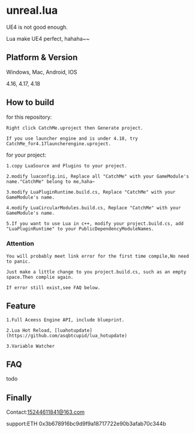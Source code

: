 
# unreal.lua
UE4 is not good enough.
    
Lua make UE4 perfect, hahaha~~
    

## Platform & Version

Windows, Mac, Android, IOS

4.16, 4.17, 4.18

## How to build
for this repository:

    Right click CatchMe.uproject then Generate project.

    If you use launcher engine and is under 4.18, try CatchMe_for4.17launcherengine.uproject.

for your project:
    
    1.copy LuaSource and Plugins to your project.
    
    2.modify luaconfig.ini, Replace all "CatchMe" with your GameModule's name."CatchMe" belong to me,haha~
    
    3.modify LuaPluginRuntime.build.cs, Replace "CatchMe" with your GameModule's name.
    
    4.modify LuaCircularModules.build.cs, Replace "CatchMe" with your GameModule's name.
    
    5.If you want to use Lua in c++, modify your project.build.cs, add "LuaPluginRuntime" to your PublicDependencyModuleNames.
### Attention
    You will probably meet link error for the first time compile,No need to panic.
    
    Just make a little change to you project.build.cs, such as an empty space.Then complie again.
    
    If error still exist,see FAQ below.
    
## Feature

    1.Full Aceess Engine API, include blueprint.

    2.Lua Hot Reload, [luahotupdate](https://github.com/asqbtcupid/lua_hotupdate)
    
    3.Variable Watcher
## FAQ
todo
## Finally
Contact:15244611841@163.com

support:ETH 0x3b678916bc9d9f9a18717722e90b3afab70c344b
